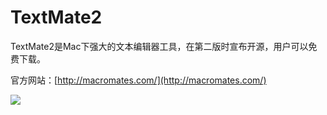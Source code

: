 # TextMate2

TextMate2是Mac下强大的文本编辑器工具，在第二版时宣布开源，用户可以免费下载。

官方网站：[http://macromates.com/](http://macromates.com/)

![](http://img.blog.csdn.net/20130822151420765?watermark/2/text/aHR0cDovL2Jsb2cuY3Nkbi5uZXQvemhhb3h5Mjg1MA==/font/5a6L5L2T/fontsize/400/fill/I0JBQkFCMA==/dissolve/70/gravity/SouthEast)  